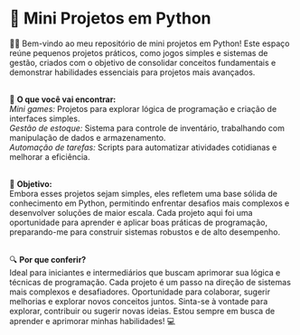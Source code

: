 # 🚀 Mini Projetos em Python 

👋🏼 Bem-vindo ao meu repositório de mini projetos em Python! Este espaço reúne pequenos projetos práticos, como jogos simples e sistemas de gestão, criados com o objetivo de consolidar conceitos fundamentais e demonstrar habilidades essenciais para projetos mais avançados. <br><br>

🔧 <b>O que você vai encontrar:</b> <br>
<i>Mini games:</i> Projetos para explorar lógica de programação e criação de interfaces simples. <br>
<i>Gestão de estoque:</i> Sistema para controle de inventário, trabalhando com manipulação de dados e armazenamento. <br>
<i>Automação de tarefas:</i> Scripts para automatizar atividades cotidianas e melhorar a eficiência. <br><br>


🎯 <b>Objetivo:</b> <br>
Embora esses projetos sejam simples, eles refletem uma base sólida de conhecimento em Python, permitindo enfrentar desafios mais complexos e desenvolver soluções de maior escala. Cada projeto aqui foi uma oportunidade para aprender e aplicar boas práticas de programação, preparando-me para construir sistemas robustos e de alto desempenho. <br><br>


🔍 <b>Por que conferir?</b> <br>
Ideal para iniciantes e intermediários que buscam aprimorar sua lógica e técnicas de programação.
Cada projeto é um passo na direção de sistemas mais complexos e desafiadores.
Oportunidade para colaborar, sugerir melhorias e explorar novos conceitos juntos.
Sinta-se à vontade para explorar, contribuir ou sugerir novas ideias. Estou sempre em busca de aprender e aprimorar minhas habilidades! 💻
